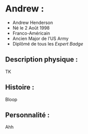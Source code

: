 # Andrew :
* Andrew Henderson
* Né le 2 Août 1998
* Franco-Américain
* Ancien Major de l’US Army
* Diplômé de tous les *Expert Badge*
## Description physique :
TK
## Histoire :
Bloop
## Personnalité :
Ahh